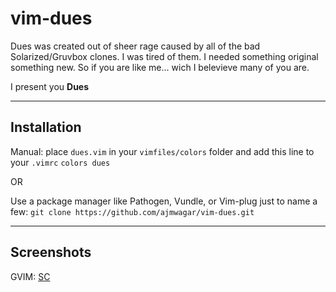 # vim-dues

Dues was created out of sheer rage caused by all of the bad Solarized/Gruvbox clones.
I was tired of them. I needed something original something new. So if you are like me... wich I belevieve many of you are. 

I present you **Dues** 

---

## Installation

Manual: place `dues.vim` in your `vimfiles/colors` folder and add this line to your `.vimrc`
`colors dues`

OR 

Use a package manager like Pathogen, Vundle, or Vim-plug just to name a few:
`git clone https://github.com/ajmwagar/vim-dues.git`

---

## Screenshots

GVIM: 
[SC]

[SC]: https://github.com/ajmwagar/vim-dues/blob/master/screencaps/Dues.png "Dues Colorscheme"
